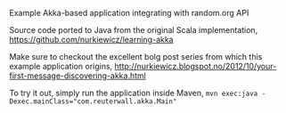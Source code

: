 Example Akka-based application integrating with random.org API

Source code ported to Java from the original Scala implementation, https://github.com/nurkiewicz/learning-akka

Make sure to checkout the excellent bolg post series from which this example application origins, http://nurkiewicz.blogspot.no/2012/10/your-first-message-discovering-akka.html

To try it out, simply run the application inside Maven,
`mvn exec:java -Dexec.mainClass="com.reuterwall.akka.Main"`